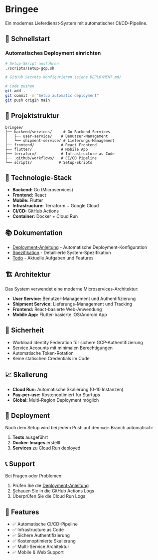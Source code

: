 # Bringee

Ein modernes Lieferdienst-System mit automatischer CI/CD-Pipeline.

## 🚀 Schnellstart

### Automatisches Deployment einrichten

```bash
# Setup-Skript ausführen
./scripts/setup-gcp.sh

# GitHub Secrets konfigurieren (siehe DEPLOYMENT.md)

# Code pushen
git add .
git commit -m "Setup automatic deployment"
git push origin main
```

## 📁 Projektstruktur

```
bringee/
├── backend/services/     # Go Backend-Services
│   ├── user-service/    # Benutzer-Management
│   └── shipment-service/ # Lieferungs-Management
├── frontend/            # React Frontend
├── flutter/             # Mobile App
├── terraform/           # Infrastructure as Code
├── .github/workflows/   # CI/CD Pipeline
└── scripts/            # Setup-Skripts
```

## 🔧 Technologie-Stack

- **Backend:** Go (Microservices)
- **Frontend:** React
- **Mobile:** Flutter
- **Infrastructure:** Terraform + Google Cloud
- **CI/CD:** GitHub Actions
- **Container:** Docker + Cloud Run

## 📚 Dokumentation

- [Deployment-Anleitung](DEPLOYMENT.md) - Automatische Deployment-Konfiguration
- [Spezifikation](Spezifikation.md) - Detaillierte System-Spezifikation
- [Todo](Todo.md) - Aktuelle Aufgaben und Features

## 🏗️ Architektur

Das System verwendet eine moderne Microservices-Architektur:

- **User Service:** Benutzer-Management und Authentifizierung
- **Shipment Service:** Lieferungs-Management und Tracking
- **Frontend:** React-basierte Web-Anwendung
- **Mobile App:** Flutter-basierte iOS/Android App

## 🔐 Sicherheit

- Workload Identity Federation für sichere GCP-Authentifizierung
- Service Accounts mit minimalen Berechtigungen
- Automatische Token-Rotation
- Keine statischen Credentials im Code

## 📈 Skalierung

- **Cloud Run:** Automatische Skalierung (0-10 Instanzen)
- **Pay-per-use:** Kostenoptimiert für Startups
- **Global:** Multi-Region Deployment möglich

## 🚀 Deployment

Nach dem Setup wird bei jedem Push auf den `main` Branch automatisch:

1. **Tests** ausgeführt
2. **Docker-Images** erstellt
3. **Services** zu Cloud Run deployed

## 📞 Support

Bei Fragen oder Problemen:
1. Prüfen Sie die [Deployment-Anleitung](DEPLOYMENT.md)
2. Schauen Sie in die GitHub Actions Logs
3. Überprüfen Sie die Cloud Run Logs

## 🎯 Features

- ✅ Automatische CI/CD-Pipeline
- ✅ Infrastructure as Code
- ✅ Sichere Authentifizierung
- ✅ Kostenoptimierte Skalierung
- ✅ Multi-Service Architektur
- ✅ Mobile & Web Support